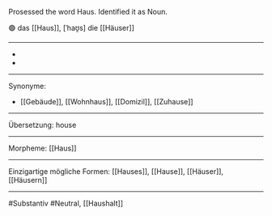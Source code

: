Prosessed the word Haus. Identified it as Noun.

🟢 das [[Haus]], [ˈhaʊ̯s] 
die [[Häuser]]


---
-
-

---
Synonyme:
- [[Gebäude]], [[Wohnhaus]], [[Domizil]], [[Zuhause]]

---
Übersetzung: house

---
Morpheme:
[[Haus]]

---
Einzigartige mögliche Formen: [[Hauses]], [[Hause]], [[Häuser]], [[Häusern]]

---
#Substantiv #Neutral, [[Haushalt]]